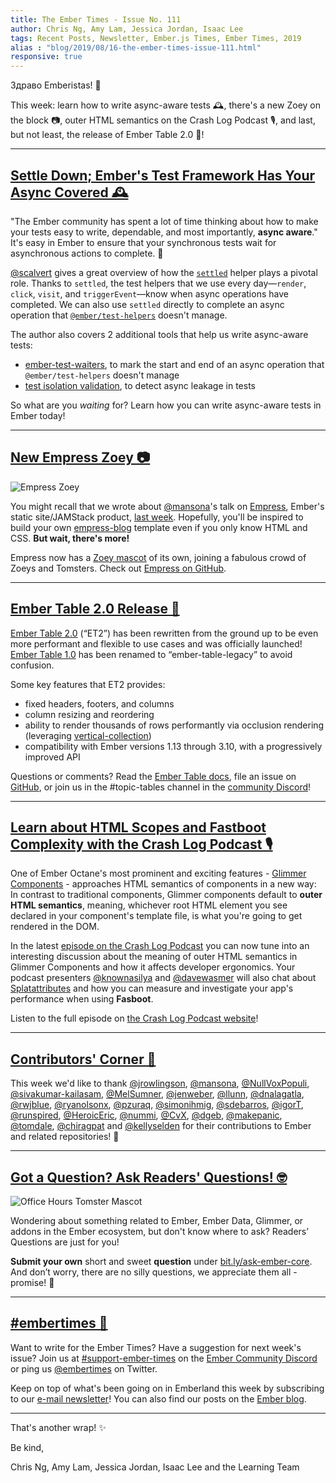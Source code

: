 ```yaml
---
title: The Ember Times - Issue No. 111
author: Chris Ng, Amy Lam, Jessica Jordan, Isaac Lee
tags: Recent Posts, Newsletter, Ember.js Times, Ember Times, 2019
alias : "blog/2019/08/16-the-ember-times-issue-111.html"
responsive: true
---
```


Здраво Emberistas! 🐹

<!--alex ignore crash-->
This week:
learn how to write async-aware tests 🕰️,
there's a new Zoey on the block 📷,
outer HTML semantics on the Crash Log Podcast 🎙,
and last, but not least,
the release of Ember Table 2.0 🎉!

---

## [Settle Down; Ember's Test Framework Has Your Async Covered 🕰️](https://www.linkedin.com/pulse/settle-down-embers-test-framework-has-your-async-covered-calvert/)

"The Ember community has spent a lot of time thinking about how to make your tests easy to write, dependable, and most importantly, **async aware**." It's easy in Ember to ensure that your synchronous tests wait for asynchronous actions to complete. 💎

[@scalvert](https://github.com/scalvert) gives a great overview of how the [`settled`](https://github.com/emberjs/ember-test-helpers/blob/master/addon-test-support/@ember/test-helpers/settled.ts) helper plays a pivotal role. Thanks to `settled`, the test helpers that we use every day⁠—`render`, `click`, `visit`, and `triggerEvent`⁠—know when async operations have completed. We can also use `settled` directly to complete an async operation that [`@ember/test-helpers`](https://github.com/emberjs/ember-test-helpers) doesn't manage.

The author also covers 2 additional tools that help us write async-aware tests:

- [ember-test-waiters](https://github.com/rwjblue/ember-test-waiters), to mark the start and end of an async operation that `@ember/test-helpers` doesn't manage
- [test isolation validation](https://github.com/emberjs/ember-qunit/blob/master/docs/TEST_ISOLATION_VALIDATION.md), to detect async leakage in tests

So what are you *waiting* for? Learn how you can write async-aware tests in Ember today!

---

<!--alex disable king-queen-->
## [New Empress Zoey 📷](https://twitter.com/melaniersumner/status/1156652744092069888)

<div class="blog-row">
  <img class="float-right extra-small transparent padded" alt="Empress Zoey" title="Empress Zoey" src="/images/tomsters/empress.png" />

  <p>You might recall that we wrote about <a href="https://github.com/mansona">@mansona</a>'s talk on <a href="https://www.youtube.com/watch?v=WL66D0bR0RQ&feature=youtu.be&t=780">Empress</a>,
  Ember's static site/JAMStack product, <a href="https://the-emberjs-times.ongoodbits.com/2019/08/09/issue-110">last week</a>.
  Hopefully, you'll be inspired to build your own <a href="https://github.com/empress/empress-blog">empress-blog</a> template even if you only know HTML and CSS.
  <strong>But wait, there's more!</strong></p>

  <p>Empress now has a <a href="https://emberjs.com/mascots/">Zoey mascot</a> of its own, joining a fabulous crowd of Zoeys and Tomsters. Check out <a href="https://github.com/empress">Empress on GitHub</a>.</p>
  <!--alex enable king-queen-->  
</div>

---

## [Ember Table 2.0 Release 🎉](https://medium.com/build-addepar/ember-table-2-0-release-5b91903f3e34)

[Ember Table 2.0](https://github.com/Addepar/ember-table) (“ET2”) has been rewritten from the ground up to be even more performant and flexible to use cases and was officially launched! [Ember Table 1.0](https://github.com/Addepar/ember-table-legacy) has been renamed to “ember-table-legacy” to avoid confusion.

Some key features that ET2 provides:

- fixed headers, footers, and columns
- column resizing and reordering
- ability to render thousands of rows performantly via occlusion rendering (leveraging [vertical-collection](https://github.com/html-next/vertical-collection))
- compatibility with Ember versions 1.13 through 3.10, with a progressively improved API

Questions or comments? Read the [Ember Table docs](https://opensource.addepar.com/ember-table/docs/), file an issue on [GitHub](https://github.com/Addepar/ember-table), or join us in the #topic-tables channel in the [community Discord](https://discordapp.com/invite/zT3asNS)!

---

<!-- alex ignore crash -->
## [Learn about HTML Scopes and Fastboot Complexity with the Crash Log Podcast 🎙](https://crashlog.transistor.fm/episodes/episode-6)

One of Ember Octane's most prominent and exciting features - [Glimmer Components](https://emberjs.github.io/rfcs/0416-glimmer-components.html) - approaches HTML semantics of components in a new way: In contrast to traditional components, Glimmer components default to **outer HTML semantics**, meaning, whichever root HTML element you see declared in your component's template file, is what you're going to get rendered in the DOM.

<!-- alex ignore crash -->
In the latest [episode on the Crash Log Podcast](https://crashlog.transistor.fm/episodes/episode-6) you can now tune into an interesting discussion about the meaning of outer HTML semantics in Glimmer Components and how it affects developer ergonomics. Your podcast presenters [@knownasilya](https://twitter.com/knownasilya) and [@davewasmer](https://twitter.com/davewasmer) will also chat about [Splatattributes](https://emberjs.github.io/rfcs/0435-modifier-splattributes.html) and how you can measure and investigate your app's performance when using **Fasboot**.

<!-- alex ignore crash -->
Listen to the full episode on [the Crash Log Podcast website](https://crashlog.transistor.fm/episodes/episode-6)!

---

## [Contributors' Corner 👏](https://guides.emberjs.com/release/contributing/repositories/)

<p>This week we'd like to thank <a href="https://github.com/jrowlingson" target="gh-user">@jrowlingson</a>, <a href="https://github.com/mansona" target="gh-user">@mansona</a>, <a href="https://github.com/NullVoxPopuli" target="gh-user">@NullVoxPopuli</a>, <a href="https://github.com/sivakumar-kailasam" target="gh-user">@sivakumar-kailasam</a>, <a href="https://github.com/MelSumner" target="gh-user">@MelSumner</a>, <a href="https://github.com/jenweber" target="gh-user">@jenweber</a>, <a href="https://github.com/llunn" target="gh-user">@llunn</a>, <a href="https://github.com/dnalagatla" target="gh-user">@dnalagatla</a>, <a href="https://github.com/rwjblue" target="gh-user">@rwjblue</a>, <a href="https://github.com/ryanolsonx" target="gh-user">@ryanolsonx</a>, <a href="https://github.com/pzuraq" target="gh-user">@pzuraq</a>, <a href="https://github.com/simonihmig" target="gh-user">@simonihmig</a>, <a href="https://github.com/sdebarros" target="gh-user">@sdebarros</a>, <a href="https://github.com/igorT" target="gh-user">@igorT</a>, <a href="https://github.com/runspired" target="gh-user">@runspired</a>, <a href="https://github.com/HeroicEric" target="gh-user">@HeroicEric</a>, <a href="https://github.com/nummi" target="gh-user">@nummi</a>, <a href="https://github.com/CvX" target="gh-user">@CvX</a>, <a href="https://github.com/dgeb" target="gh-user">@dgeb</a>, <a href="https://github.com/makepanic" target="gh-user">@makepanic</a>, <a href="https://github.com/tomdale" target="gh-user">@tomdale</a>, <a href="https://github.com/chiragpat" target="gh-user">@chiragpat</a> and <a href="https://github.com/kellyselden" target="gh-user">@kellyselden</a> for their contributions to Ember and related repositories! 💖</p>

---

## [Got a Question? Ask Readers' Questions! 🤓](https://docs.google.com/forms/d/e/1FAIpQLScqu7Lw_9cIkRtAiXKitgkAo4xX_pV1pdCfMJgIr6Py1V-9Og/viewform)

<div class="blog-row">
  <img class="float-right small transparent padded" alt="Office Hours Tomster Mascot" title="Readers' Questions" src="/images/tomsters/officehours.png" />

  <p>Wondering about something related to Ember, Ember Data, Glimmer, or addons in the Ember ecosystem, but don't know where to ask? Readers’ Questions are just for you!</p>

<p><strong>Submit your own</strong> short and sweet <strong>question</strong> under <a href="https://bit.ly/ask-ember-core" target="rq">bit.ly/ask-ember-core</a>. And don’t worry, there are no silly questions, we appreciate them all - promise! 🤞</p>

</div>

---

## [#embertimes 📰](https://blog.emberjs.com/tags/newsletter.html)

Want to write for the Ember Times? Have a suggestion for next week's issue? Join us at [#support-ember-times](https://discordapp.com/channels/480462759797063690/485450546887786506) on the [Ember Community Discord](https://discordapp.com/invite/zT3asNS) or ping us [@embertimes](https://twitter.com/embertimes) on Twitter.

Keep on top of what's been going on in Emberland this week by subscribing to our [e-mail newsletter](https://the-emberjs-times.ongoodbits.com/)! You can also find our posts on the [Ember blog](https://emberjs.com/blog/tags/newsletter.html).

---

That's another wrap! ✨

Be kind,

Chris Ng, Amy Lam, Jessica Jordan, Isaac Lee and the Learning Team
